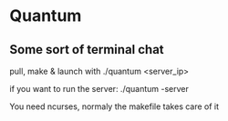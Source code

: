 # Quantum

## Some sort of terminal chat

pull, make & launch with ./quantum <pseudo> <server_ip>

if you want to run the server: ./quantum -server

You need ncurses, normaly the makefile takes care of it
